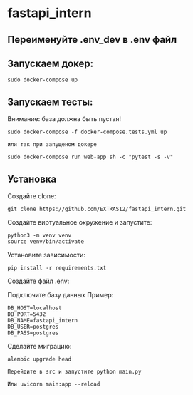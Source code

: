 # fastapi_intern


## Переименуйте .env_dev в .env файл


## Запускаем докер:

```
sudo docker-compose up
```
## Запускаем тесты:

Внимание: база должна быть пустая!
```
sudo docker-compose -f docker-compose.tests.yml up

или так при запущеном докере

sudo docker-compose run web-app sh -c "pytest -s -v"
```


## Установка
Создайте clone:
```
git clone https://github.com/EXTRAS12/fastapi_intern.git
```

Создайте виртуальное окружение и запустите:
```
python3 -m venv venv
source venv/bin/activate
```
Установите зависимости:
```
pip install -r requirements.txt
```
Создайте файл .env:

Подключите базу данных
Пример:
```
DB_HOST=localhost
DB_PORT=5432
DB_NAME=fastapi_intern
DB_USER=postgres
DB_PASS=postgres
```

Сделайте миграцию:

```
alembic upgrade head
```
```
Перейдите в src и запустите python main.py
```
```
Или uvicorn main:app --reload
```
